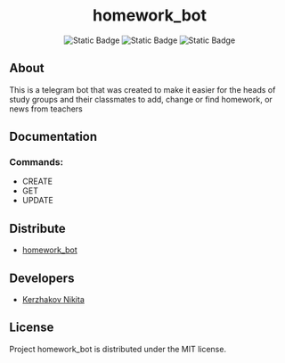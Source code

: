 <h1 align="center">homework_bot</h1>


<p align="center">
    <img alt="Static Badge" src="https://img.shields.io/badge/golang-1.22.1-blue">
    <img alt="Static Badge" src="https://img.shields.io/badge/db-postgres-252850">
    <img alt="Static Badge" src="https://img.shields.io/badge/docker-26.1.3-blue">
</p>

## About

This is a telegram bot that was created to make it easier for the 
heads of study groups and their classmates to add, change or find homework,
or news from teachers

## Documentation

### Commands:
* CREATE
* GET
* UPDATE

## Distribute

- [homework_bot](https://t.me/my_pet_favorite_bot)


## Developers

- [Kerzhakov Nikita](https://github.com/VoRaX00)

## License

Project homework_bot is distributed under the MIT license.